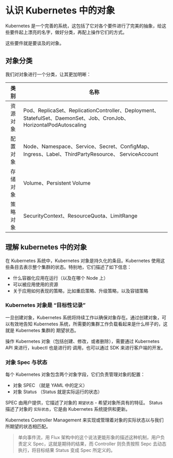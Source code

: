 
# 认识 Kubernetes 中的对象

Kubernetes 是一个完善的系统，这包括了它对各个要件进行了完美的抽象，给这些要件起上漂亮的名字，做好分类，再配上操作它们的方式。

这些要件就是要谈及的对象。

## 对象分类

我们对对象进行一个分类，让其更加明晰：

| 类别 | 名称 |
| :-: | --- |
| 资源对象 | Pod、ReplicaSet、ReplicationController、Deployment、StatefulSet、DaemonSet、Job、CronJob、HorizontalPodAutoscaling |
| 配置对象 | Node、Namespace、Service、Secret、ConfigMap、Ingress、Label、ThirdPartyResource、 ServiceAccount |
| 存储对象 | Volume、Persistent Volume |
| 策略对象 | SecurityContext、ResourceQuota、LimitRange |


## 理解 kubernetes 中的对象

在 Kubernetes 系统中，Kubernetes 对象是持久化的条目。Kubernetes 使用这些条目去表示整个集群的状态。特别地，它们描述了如下信息：

* 什么容器化应用在运行（以及在哪个 Node 上）
* 可以被应用使用的资源
* 关于应用如何表现的策略，比如重启策略、升级策略，以及容错策略


### Kubernetes 对象是 “目标性记录”

一旦创建对象，Kubernetes 系统将持续工作以确保对象存在。通过创建对象，可以有效地告知 Kubernetes 系统，所需要的集群工作负载看起来是什么样子的，这就是 Kubernetes 集群的 期望状态。

操作 Kubernetes 对象（包括创建、修改，或者删除），需要通过 Kubernetes API 来进行，kubectl 也是进行的 调用，也可以通过 SDK 来进行客户端的开发。


### 对象 Spec 与状态

每个 Kubernetes 对象包含两个对象字段，它们负责管理对象的配置：
- 对象 SPEC  （就是 YAML 中的定义）
- 对象 Status （Status 就是实际运行的状态）

SPEC 由用户提供，它描述了对象的 `期望状态` - 希望对象所具有的特征。
Status 描述了对象的 `实际状态`，它是由 Kubernetes 系统提供和更新。

Kubernetes Controller Management 来实现或管理着对象的实际状态以与我们所期望的状态相匹配。


> 单向事件流，用 Flux 架构中的这个说法更能形象的描述这种机制，用户负责定义 Spec，这就是期待的结果，而 Controller 则负责按照 Sepc 去动态执行，将目标结果 Status 变成 Spec 所定义的。


